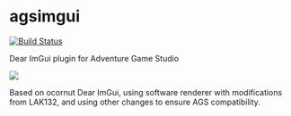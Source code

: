 # agsimgui

[![Build Status](https://dev.azure.com/ericoporto/agsimgui/_apis/build/status/ericoporto.agsimgui?branchName=master)](https://dev.azure.com/ericoporto/agsimgui/_build/latest?definitionId=12&branchName=master)

Dear ImGui plugin for Adventure Game Studio


![](https://user-images.githubusercontent.com/2244442/71566427-518ede80-2a96-11ea-9c5f-280f2ce6e01b.png)

Based on ocornut Dear ImGui, using software renderer with modifications from LAK132, and using other changes to ensure AGS compatibility.
